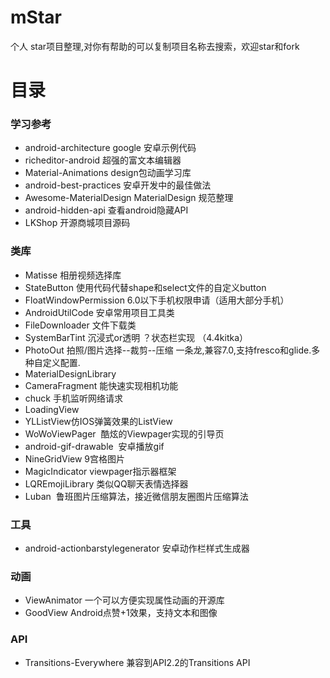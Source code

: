 # mStar
个人 star项目整理,对你有帮助的可以复制项目名称去搜索，欢迎star和fork

# 目录 


### 学习参考
* android-architecture google 安卓示例代码
* richeditor-android 超强的富文本编辑器
* Material-Animations design包动画学习库
* android-best-practices 安卓开发中的最佳做法
* Awesome-MaterialDesign MaterialDesign 规范整理
* android-hidden-api 查看android隐藏API
* LKShop 开源商城项目源码


### 类库
* Matisse 相册视频选择库 
* StateButton 使用代码代替shape和select文件的自定义button 
* FloatWindowPermission 6.0以下手机权限申请（适用大部分手机）
* AndroidUtilCode 安卓常用项目工具类
* FileDownloader 文件下载类
* SystemBarTint 沉浸式or透明 ？状态栏实现 （4.4kitka）
* PhotoOut 拍照/图片选择--裁剪--压缩 一条龙,兼容7.0,支持fresco和glide.多种自定义配置.
* MaterialDesignLibrary
* CameraFragment 能快速实现相机功能 
* chuck 手机监听网络请求
* LoadingView 
* YLListView仿IOS弹簧效果的ListView
* WoWoViewPager  酷炫的Viewpager实现的引导页
* android-gif-drawable  安卓播放gif
* NineGridView 9宫格图片
* MagicIndicator viewpager指示器框架
* LQREmojiLibrary 类似QQ聊天表情选择器
* Luban  鲁班图片压缩算法，接近微信朋友圈图片压缩算法

### 工具
* android-actionbarstylegenerator 安卓动作栏样式生成器

### 动画
* ViewAnimator 一个可以方便实现属性动画的开源库
* GoodView Android点赞+1效果，支持文本和图像

### API
* Transitions-Everywhere 兼容到API2.2的Transitions API

